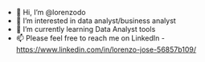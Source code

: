 - 👋 Hi, I’m @lorenzodo
- 👀 I’m interested in data analyst/business analyst
- 🌱 I’m currently learning Data Analyst tools
- 📫 Please feel free to reach me on LinkedIn - https://www.linkedin.com/in/lorenzo-jose-56857b109/

<!---
lorenzodo/lorenzodo is a ✨ special ✨ repository because its `README.md` (this file) appears on your GitHub profile.
You can click the Preview link to take a look at your changes.
--->
